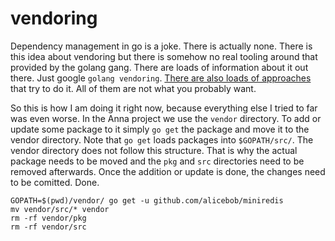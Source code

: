 # vendoring
Dependency management in go is a joke. There is actually none. There is this
idea about vendoring but there is somehow no real tooling around that provided
by the golang gang. There are loads of information about it out there. Just
google `golang vendoring`. [There are also loads of
approaches](https://github.com/golang/go/wiki/PackageManagementTools) that try
to do it. All of them are not what you probably want.

So this is how I am doing it right now, because everything else I tried to far
was even worse. In the Anna project we use the `vendor` directory. To add or
update some package to it simply `go get` the package and move it to the vendor
directory. Note that `go get` loads packages into `$GOPATH/src/`. The vendor
directory does not follow this structure. That is why the actual package needs
to be moved and the `pkg` and `src` directories need to be removed afterwards.
Once the addition or update is done, the changes need to be comitted. Done.
```
GOPATH=$(pwd)/vendor/ go get -u github.com/alicebob/miniredis
mv vendor/src/* vendor
rm -rf vendor/pkg
rm -rf vendor/src
```

